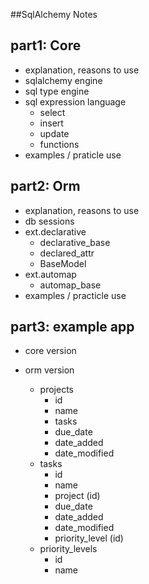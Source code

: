 ##SqlAlchemy Notes

## part1: Core
  - explanation, reasons to use
  - sqlalchemy engine
  - sql type engine
  - sql expression language
     * select 
     * insert
     * update 
     * functions
  - examples / praticle use

## part2: Orm
  - explanation, reasons to use
  - db sessions
  - ext.declarative
     * declarative_base
     * declared_attr
     * BaseModel
  - ext.automap
     * automap_base
  - examples / practicle use

## part3: example app
 
  - core version
  - orm version 

    * projects
      - id
      - name
      - tasks
      - due_date
      - date_added
      - date_modified
    * tasks
      - id
      - name             
      - project (id)
      - due_date
      - date_added
      - date_modified
      - priority_level (id)
    * priority_levels
      - id
      - name
        
